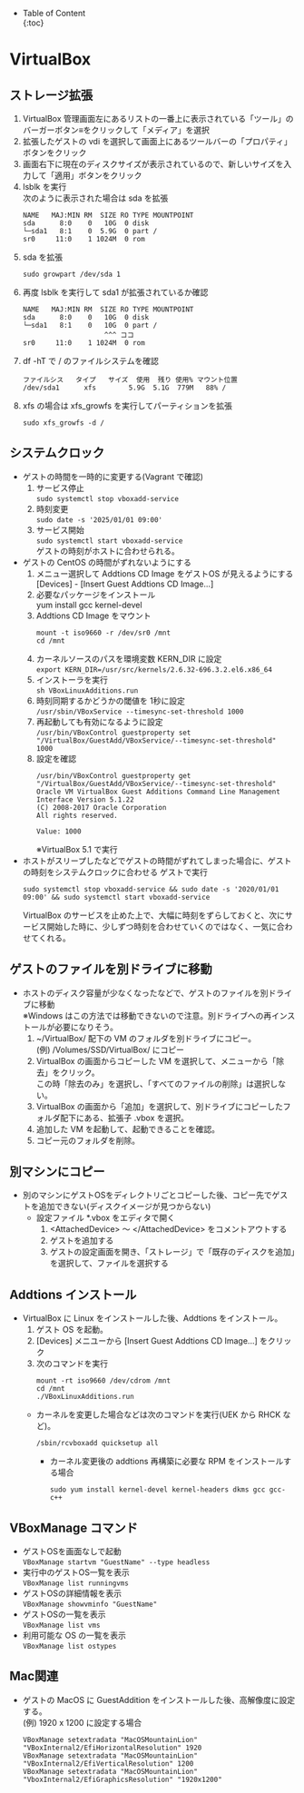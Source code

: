 - Table of Content  
{:toc}

# VirtualBox

## ストレージ拡張

1. VirtualBox 管理画面左にあるリストの一番上に表示されている「ツール」のバーガーボタン≡をクリックして「メディア」を選択
1. 拡張したゲストの vdi を選択して画面上にあるツールバーの「プロパティ」ボタンをクリック
1. 画面右下に現在のディスクサイズが表示されているので、新しいサイズを入力して「適用」ボタンをクリック
1. lsblk を実行  
   次のように表示された場合は sda を拡張
   ```
   NAME   MAJ:MIN RM  SIZE RO TYPE MOUNTPOINT
   sda      8:0    0   10G  0 disk
   └─sda1   8:1    0  5.9G  0 part /
   sr0     11:0    1 1024M  0 rom
1. sda を拡張
   ```
   sudo growpart /dev/sda 1
   ```
1. 再度 lsblk を実行して sda1 が拡張されているか確認
   ```
   NAME   MAJ:MIN RM  SIZE RO TYPE MOUNTPOINT
   sda      8:0    0   10G  0 disk
   └─sda1   8:1    0   10G  0 part /
                       ^^^ ココ
   sr0     11:0    1 1024M  0 rom
   ```
1. df -hT で / のファイルシステムを確認
   ```
   ファイルシス   タイプ   サイズ  使用  残り 使用% マウント位置
   /dev/sda1      xfs        5.9G  5.1G  779M   88% /
   ```
1. xfs の場合は xfs_growfs を実行してパーティションを拡張
   ```
   sudo xfs_growfs -d /
   ```

## システムクロック

* ゲストの時間を一時的に変更する(Vagrant で確認)  
  1. サービス停止  
     `sudo systemctl stop vboxadd-service`
  2. 時刻変更  
     `sudo date -s '2025/01/01 09:00'`
  3. サービス開始  
     `sudo systemctl start vboxadd-service`  
     ゲストの時刻がホストに合わせられる。
* ゲストの CentOS の時間がずれないようにする
  1. メニュー選択して Addtions CD Image をゲストOS が見えるようにする  
     [Devices] - [Insert Guest Addtions CD Image...]
  1. 必要なパッケージをインストール  
     yum install gcc kernel-devel
  1. Addtions CD Image をマウント  
     ```
     mount -t iso9660 -r /dev/sr0 /mnt
     cd /mnt
     ```
  1. カーネルソースのパスを環境変数 KERN_DIR に設定  
     `export KERN_DIR=/usr/src/kernels/2.6.32-696.3.2.el6.x86_64`
  1. インストーラを実行  
     `sh VBoxLinuxAdditions.run`
  1. 時刻同期するかどうかの閾値を 1秒に設定  
    `/usr/sbin/VBoxService --timesync-set-threshold 1000`
  1. 再起動しても有効になるように設定  
    `/usr/bin/VBoxControl guestproperty set "/VirtualBox/GuestAdd/VBoxService/--timesync-set-threshold" 1000`
  1. 設定を確認  
     ```
     /usr/bin/VBoxControl guestproperty get "/VirtualBox/GuestAdd/VBoxService/--timesync-set-threshold"
     Oracle VM VirtualBox Guest Additions Command Line Management Interface Version 5.1.22
     (C) 2008-2017 Oracle Corporation
     All rights reserved.
     
     Value: 1000
     ```
     ※VirtualBox 5.1 で実行
* ホストがスリープしたなどでゲストの時間がずれてしまった場合に、ゲストの時刻をシステムクロックに合わせる
  ゲストで実行
  ```
  sudo systemctl stop vboxadd-service && sudo date -s '2020/01/01 09:00' && sudo systemctl start vboxadd-service
  ```
  VirtualBox のサービスを止めた上で、大幅に時刻をずらしておくと、次にサービス開始した時に、少しずつ時刻を合わせていくのではなく、一気に合わせてくれる。

## ゲストのファイルを別ドライブに移動

* ホストのディスク容量が少なくなったなどで、ゲストのファイルを別ドライブに移動  
  ※Windows はこの方法では移動できないので注意。別ドライブへの再インストールが必要になりそう。
  1. ~/VirtualBox/ 配下の VM のフォルダを別ドライブにコピー。  
     (例) /Volumes/SSD/VirtualBox/ にコピー
  1. VirtualBox の画面からコピーした VM を選択して、メニューから「除去」をクリック。  
     この時「除去のみ」を選択し、「すべてのファイルの削除」は選択しない。
  1. VirtualBox の画面から「追加」を選択して、別ドライブにコピーしたフォルダ配下にある、拡張子 .vbox を選択。
  1. 追加した VM を起動して、起動できることを確認。
  1. コピー元のフォルダを削除。

## 別マシンにコピー

* 別のマシンにゲストOSをディレクトリごとコピーした後、コピー先でゲストを追加できない(ディスクイメージが見つからない)  
  * 設定ファイル *.vbox をエディタで開く
    1. \<AttachedDevice> 〜 \</AttachedDevice> をコメントアウトする
    1. ゲストを追加する
    1. ゲストの設定画面を開き、「ストレージ」で「既存のディスクを追加」を選択して、ファイルを選択する

## Addtions インストール

* VirtualBox に Linux をインストールした後、Addtions をインストール。
  1. ゲスト OS を起動。
  1. [Devices] メニユーから [Insert Guest Addtions CD Image...] をクリック
  1. 次のコマンドを実行
     ```
     mount -rt iso9660 /dev/cdrom /mnt
     cd /mnt
     ./VBoxLinuxAdditions.run
     ```
  * カーネルを変更した場合などは次のコマンドを実行(UEK から RHCK など)。
    ```
    /sbin/rcvboxadd quicksetup all
    ```
    * カーネル変更後の addtions 再構築に必要な RPM をインストールする場合
      ```
      sudo yum install kernel-devel kernel-headers dkms gcc gcc-c++
      ```

## VBoxManage コマンド
* ゲストOSを画面なしで起動  
`VBoxManage startvm "GuestName" --type headless`
* 実行中のゲストOS一覧を表示  
`VBoxManage list runningvms`
* ゲストOSの詳細情報を表示  
`VBoxManage showvminfo "GuestName"`
* ゲストOSの一覧を表示  
`VBoxManage list vms`
* 利用可能な OS の一覧を表示  
`VBoxManage list ostypes`

## Mac関連
* ゲストの MacOS に GuestAddition をインストールした後、高解像度に設定する。  
(例) 1920 x 1200 に設定する場合  
  ```
  VBoxManage setextradata "MacOSMountainLion" "VBoxInternal2/EfiHorizontalResolution" 1920
  VBoxManage setextradata "MacOSMountainLion" "VBoxInternal2/EfiVerticalResolution" 1200
  VBoxManage setextradata "MacOSMountainLion" "VboxInternal2/EfiGraphicsResolution" "1920x1200"
  ```
